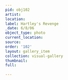 ```yaml
---
pid: obj102
artist: 
location: 
label: Hartley's Revenge
_date: 6/8/06
object_type: photo
current_location: 
source: 
order: '102'
layout: gallery_item
collection: visual-gallery
thumbnail: 
full: 
 
---
```

